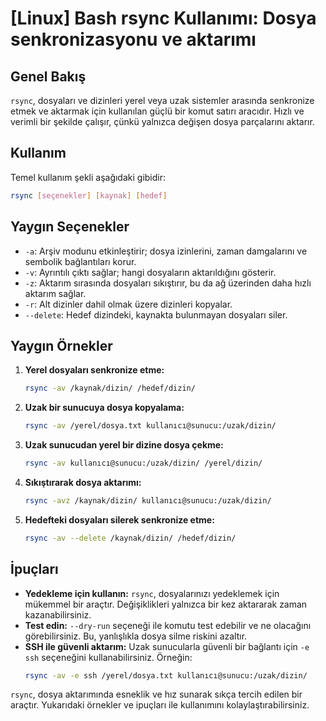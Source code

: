 # [Linux] Bash rsync Kullanımı: Dosya senkronizasyonu ve aktarımı

## Genel Bakış
`rsync`, dosyaları ve dizinleri yerel veya uzak sistemler arasında senkronize etmek ve aktarmak için kullanılan güçlü bir komut satırı aracıdır. Hızlı ve verimli bir şekilde çalışır, çünkü yalnızca değişen dosya parçalarını aktarır.

## Kullanım
Temel kullanım şekli aşağıdaki gibidir:

```bash
rsync [seçenekler] [kaynak] [hedef]
```

## Yaygın Seçenekler
- `-a`: Arşiv modunu etkinleştirir; dosya izinlerini, zaman damgalarını ve sembolik bağlantıları korur.
- `-v`: Ayrıntılı çıktı sağlar; hangi dosyaların aktarıldığını gösterir.
- `-z`: Aktarım sırasında dosyaları sıkıştırır, bu da ağ üzerinden daha hızlı aktarım sağlar.
- `-r`: Alt dizinler dahil olmak üzere dizinleri kopyalar.
- `--delete`: Hedef dizindeki, kaynakta bulunmayan dosyaları siler.

## Yaygın Örnekler
1. **Yerel dosyaları senkronize etme:**
   ```bash
   rsync -av /kaynak/dizin/ /hedef/dizin/
   ```

2. **Uzak bir sunucuya dosya kopyalama:**
   ```bash
   rsync -av /yerel/dosya.txt kullanıcı@sunucu:/uzak/dizin/
   ```

3. **Uzak sunucudan yerel bir dizine dosya çekme:**
   ```bash
   rsync -av kullanıcı@sunucu:/uzak/dizin/ /yerel/dizin/
   ```

4. **Sıkıştırarak dosya aktarımı:**
   ```bash
   rsync -avz /kaynak/dizin/ kullanıcı@sunucu:/uzak/dizin/
   ```

5. **Hedefteki dosyaları silerek senkronize etme:**
   ```bash
   rsync -av --delete /kaynak/dizin/ /hedef/dizin/
   ```

## İpuçları
- **Yedekleme için kullanın:** `rsync`, dosyalarınızı yedeklemek için mükemmel bir araçtır. Değişiklikleri yalnızca bir kez aktararak zaman kazanabilirsiniz.
- **Test edin:** `--dry-run` seçeneği ile komutu test edebilir ve ne olacağını görebilirsiniz. Bu, yanlışlıkla dosya silme riskini azaltır.
- **SSH ile güvenli aktarım:** Uzak sunucularla güvenli bir bağlantı için `-e ssh` seçeneğini kullanabilirsiniz. Örneğin:
  ```bash
  rsync -av -e ssh /yerel/dosya.txt kullanıcı@sunucu:/uzak/dizin/
  ``` 

`rsync`, dosya aktarımında esneklik ve hız sunarak sıkça tercih edilen bir araçtır. Yukarıdaki örnekler ve ipuçları ile kullanımını kolaylaştırabilirsiniz.
